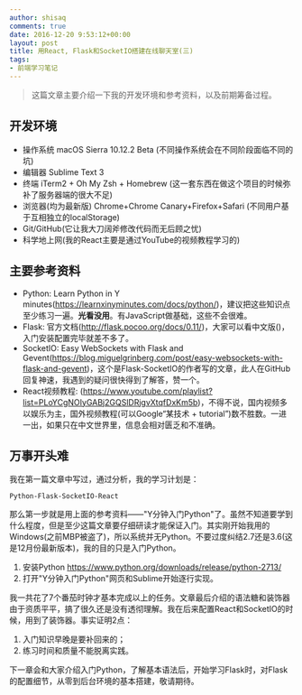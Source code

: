 ```yaml
---
author: shisaq
comments: true
date: 2016-12-20 9:53:12+00:00
layout: post
title: 用React, Flask和SocketIO搭建在线聊天室(三)
tags:
- 前端学习笔记
---
```


> 这篇文章主要介绍一下我的开发环境和参考资料，以及前期筹备过程。
 
## 开发环境

 * 操作系统 macOS Sierra 10.12.2 Beta (不同操作系统会在不同阶段面临不同的坑)
 * 编辑器 Sublime Text 3
 * 终端 iTerm2 + Oh My Zsh + Homebrew (这一套东西在做这个项目的时候弥补了服务器端的很大不足)
 * 浏览器(均为最新版) Chrome+Chrome Canary+Firefox+Safari (不同用户基于互相独立的localStorage)
 * Git/GitHub(它让我大刀阔斧修改代码而无后顾之忧)
 * 科学地上网(我的React主要是通过YouTube的视频教程学习的)

## 主要参考资料

 * Python: Learn Python in Y minutes(https://learnxinyminutes.com/docs/python/)，建议把这些知识点至少练习一遍。**光看没用**。有JavaScript做基础，这些不会很难。
 * Flask: 官方文档(http://flask.pocoo.org/docs/0.11/)，大家可以看中文版()，入门安装配置完毕就差不多了。
 * SocketIO: Easy WebSockets with Flask and Gevent(https://blog.miguelgrinberg.com/post/easy-websockets-with-flask-and-gevent)，这个是Flask-SocketIO的作者写的文章，此人在GitHub回复神速，我遇到的疑问很快得到了解答，赞一个。
 * React视频教程: (https://www.youtube.com/playlist?list=PLoYCgNOIyGABj2GQSlDRjgvXtqfDxKm5b)，不得不说，国内视频多以娱乐为主，国外视频教程(可以Google“某技术 + tutorial”)数不胜数。一进一出，如果只在中文世界里，信息会相对匮乏和不准确。

## 万事开头难

我在第一篇文章中写过，通过分析，我的学习计划是：

`Python-Flask-SocketIO-React`

那么第一步就是用上面的参考资料——"Y分钟入门Python"了。虽然不知道要学到什么程度，但是至少这篇文章要仔细研读才能保证入门。其实刚开始我用的Windows(之前MBP被盗了)，所以系统并无Python。不要过度纠结2.7还是3.6(这是12月份最新版本)，我的目的只是入门Python。

1. 安装Python
https://www.python.org/downloads/release/python-2713/
2. 打开"Y分钟入门Python"网页和Sublime开始逐行实现。

我一共花了7个番茄时钟才基本完成以上的任务。文章最后介绍的语法糖和装饰器由于资质平平，搞了很久还是没有透彻理解。我在后来配置React和SocketIO的时候，用到了装饰器。事实证明2点：
 1. 入门知识早晚是要补回来的；
 2. 练习时间和质量不能脱离实践。

下一章会和大家介绍入门Python，了解基本语法后，开始学习Flask时，对Flask的配置细节，从零到后台环境的基本搭建，敬请期待。
